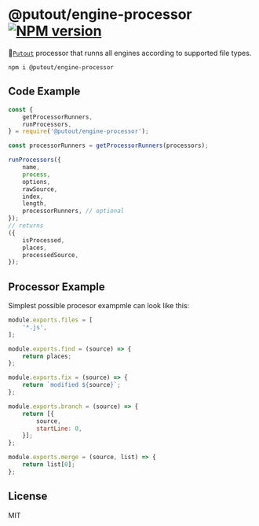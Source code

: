 # @putout/engine-processor [![NPM version][NPMIMGURL]][NPMURL]

[NPMIMGURL]: https://img.shields.io/npm/v/@putout/engine-loader.svg?style=flat&longCache=true
[NPMURL]: https://npmjs.org/package/@putout/engine-loader"npm"

🐊[`Putout`](https://github.com/coderaiser/putout) processor that runns all engines according to supported file types.

```
npm i @putout/engine-processor
```

## Code Example

```js
const {
    getProcessorRunners,
    runProcessors,
} = require('@putout/engine-processor');

const processorRunners = getProcessorRunners(processors);

runProcessors({
    name,
    process,
    options,
    rawSource,
    index,
    length,
    processorRunners, // optional
});
// returns
({
    isProcessed,
    places,
    processedSource,
});
```

## Processor Example

Simplest possible procesor exampmle can look like this:

```js
module.exports.files = [
    '*.js',
];

module.exports.find = (source) => {
    return places;
};

module.exports.fix = (source) => {
    return `modified ${source}`;
};

module.exports.branch = (source) => {
    return [{
        source,
        startLine: 0,
    }];
};

module.exports.merge = (source, list) => {
    return list[0];
};
```

## License

MIT
